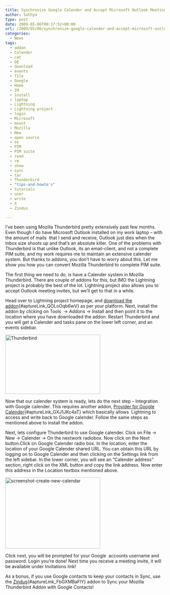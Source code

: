 ```yaml
---
title: Synchronize Google Calender and Accept Microsoft Outlook Meeting Invites in Mozilla Thunderbird
author: Sathya
type: post
date: 2009-05-06T00:17:52+00:00
url: /2009/05/06/synchronize-google-calender-and-accept-microsoft-outlook-meeting-invites-in-mozilla-thunderbird/
categories:
  - News
tags:
  - addon
  - Calender
  - cat
  - DE
  - download
  - events
  - file
  - Google
  - Home
  - IM
  - install
  - laptop
  - Lightning
  - Lightning project
  - login
  - Microsoft
  - mount
  - Mozilla
  - New
  - open source
  - os
  - PIM
  - PIM suite
  - read
  - rm
  - show
  - sync
  - tar
  - Thunderbird
  - "tips-and-howto's"
  - tutorials
  - user
  - write
  - X
  - Zindus

---
```

I&#8217;ve been using Mozilla Thunderbird pretty extensively past few months. Even though I do have Microsoft Outlook installed on my work laptop &#8211; with the amount of mails  that I send and receive, Outlook just dies when the Inbox size shoots up and that&#8217;s an absolute killer. One of the problems with Thunderbird is that unlike Outlook, its an email-client, and not a complete PIM suite, and my work requires me to maintain an extensive calender system. But thanks to addons, you don&#8217;t have to worry about this. Let me show you how you can convert Mozilla Thunderbird to complete PIM suite.

<!--more-->

The first thing we need to do, is have a Calender system in Mozilla Thunderbird. There are couple of addons for this, but IMO the Lightning project is probably the best of the lot. Lightning project also allows you to accept Outlook meeting invites, but we&#8217;ll get to that in a while.

Head over to Lightning project homepage, and [download the addon][1]{#aptureLink_QOLoOqb6wV} as per your platform. Next, install the addon by clicking on Tools  -> Addons -> Install and then point it to the location where you have downloaded the addon. Restart Thunderbird and you will get a Calender and tasks pane on the lower left corner, and an events sidebar.

[<img class="aligncenter size-medium wp-image-732" title="Thunderbird" src="http://sathyasays.com/wp-content/uploads/2009/05/thunderbird-300x187.png" alt="Thunderbird" width="300" height="187" srcset="https://sathyasays.com/wp-content/uploads/2009/05/thunderbird-300x187.png 300w, https://sathyasays.com/wp-content/uploads/2009/05/thunderbird-1024x640.png 1024w, https://sathyasays.com/wp-content/uploads/2009/05/thunderbird.png 1280w" sizes="(max-width: 300px) 100vw, 300px" />][2]

Now that our calender system is ready, lets do the next step &#8211; Integration with Google calender. This requires another addon, [Provider for Google Calender][3]{#aptureLink_GXJ1JKc4aT} which basically allows  Lightning to access and write back to Google calender. Follow the same steps as mentioned above to install the addon.

Next, lets configure Thunderbird to use Google calender. Click on File -> New -> Calender -> On the nextwork radiobox. Now click on the Next button.Click on Google Calender radio box. In the location, enter the location of your Google Calender shared URL. You can obtain this URL by logging on to Google Calender and then clicking on the Settings link from the left sidebar. In the lower corner, you will see an &#8220;Calender address&#8221; section, right click on the XML button and copy the link address. Now enter this address in the Location textbox mentioned above.

[<img class="aligncenter size-medium wp-image-736" title="screenshot-create-new-calendar" src="http://sathyasays.com/wp-content/uploads/2009/05/screenshot-create-new-calendar-300x224.png" alt="screenshot-create-new-calendar" width="300" height="224" srcset="https://sathyasays.com/wp-content/uploads/2009/05/screenshot-create-new-calendar-300x224.png 300w, https://sathyasays.com/wp-content/uploads/2009/05/screenshot-create-new-calendar.png 529w" sizes="(max-width: 300px) 100vw, 300px" />][4]

Click next, you will be prompted for your Google  accounts username and password. Login you&#8217;re done! Next time you receive a meeting invite, it will be available under Invitations link!

As a bonus, if you use Google contacts to keep your contacts in Sync, use the [Zindus][5]{#aptureLink_FbGXMBaFlY} addon to Sync your Mozilla Thunderbird Addon with Google Contacts!

 [1]: http://www.mozilla.org/projects/calendar/lightning/
 [2]: http://sathyasays.com/wp-content/uploads/2009/05/thunderbird.png
 [3]: https://addons.mozilla.org/en-US/thunderbird/addon/4631
 [4]: http://sathyasays.com/wp-content/uploads/2009/05/screenshot-create-new-calendar.png
 [5]: https://addons.mozilla.org/en-US/thunderbird/addon/6095